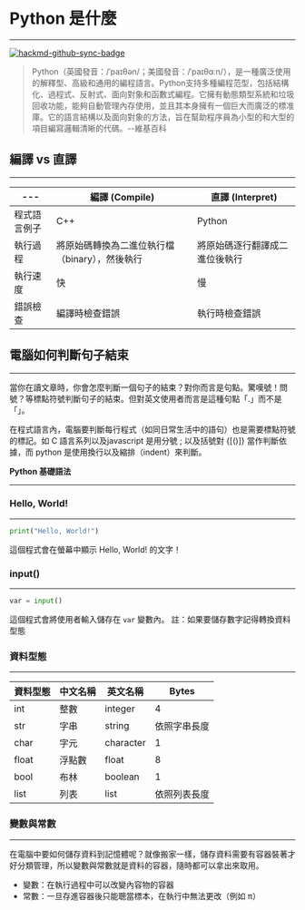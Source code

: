 # Python 是什麼

---


[![hackmd-github-sync-badge](https://hackmd.io/Ef0-9486SNmjqNenjFlDDg/badge)](https://hackmd.io/Ef0-9486SNmjqNenjFlDDg)

>  Python（英國發音：/ˈpaɪθən/；美國發音：/ˈpaɪθɑːn/），是一種廣泛使用的解釋型、高級和通用的編程語言。Python支持多種編程范型，包括結構化、過程式、反射式、面向對象和函數式編程。它擁有動態類型系統和垃圾回收功能，能夠自動管理內存使用，並且其本身擁有一個巨大而廣泛的標准庫。它的語言結構以及面向對象的方法，旨在幫助程序員為小型的和大型的項目編寫邏輯清晰的代碼。--維基百科

## 編譯 vs 直譯

---

| ---  | 編譯 (Compile) | 直譯 (Interpret) |
| --- | --- | ------ |
| 程式語言例子 | C++ | Python |
| 執行過程 | 將原始碼轉換為二進位執行檔（binary），然後執行 | 將原始碼逐行翻譯成二進位後執行 |
| 執行速度 | 快 | 慢 |
| 錯誤檢查 | 編譯時檢查錯誤 | 執行時檢查錯誤 |

## 電腦如何判斷句子結束

---

當你在讀文章時，你會怎麼判斷一個句子的結束？對你而言是句點。驚嘆號！問號？等標點符號判斷句子的結束。但對英文使用者而言是這種句點「.」而不是「」。

在程式語言內，電腦要判斷每行程式（如同日常生活中的語句）也是需要標點符號的標記。如 C 語言系列以及javascript 是用分號 ; 以及括號對 {[()]} 當作判斷依據，而 python 是使用換行以及縮排（indent）來判斷。

**Python 基礎語法**

---

### Hello, World!

---
```python
print("Hello, World!")
```

這個程式會在螢幕中顯示 Hello, World! 的文字！

### input()

---

```python
var = input()
```
這個程式會將使用者輸入儲存在 `var` 變數內。
註：如果要儲存數字記得轉換資料型態

### 資料型態

---

| 資料型態 | 中文名稱 | 英文名稱 | Bytes |
| --- | --- | --- | --- |
| int | 整數 | integer | 4 |
| str | 字串 | string | 依照字串長度 |
| char | 字元 | character | 1 |
| float | 浮點數 | float | 8 |
| bool | 布林 | boolean | 1 |
| list | 列表 | list | 依照列表長度 |

### 變數與常數

---

在電腦中要如何儲存資料到記憶體呢？就像搬家一樣，儲存資料需要有容器裝著才好分類管理，所以變數與常數就是資料的容器，隨時都可以拿出來取用。

* 變數：在執行過程中可以改變內容物的容器
* 常數：一旦存進容器後只能聰當標本，在執行中無法更改（例如 π）